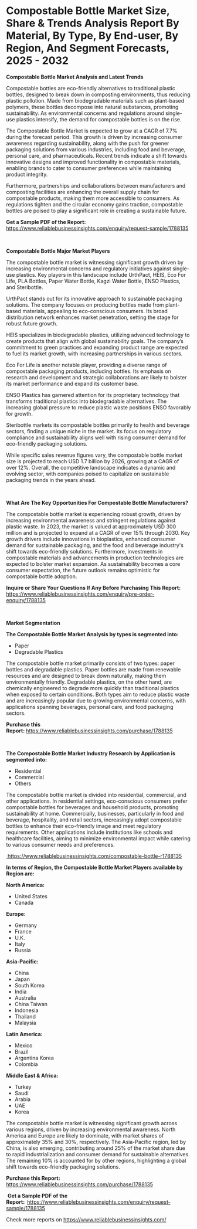 <p><h1>Compostable Bottle Market Size, Share & Trends Analysis Report By Material, By Type, By End-user, By Region, And Segment Forecasts, 2025 - 2032</h1></p><p><strong>Compostable Bottle Market Analysis and Latest Trends</strong></p>
<p><p>Compostable bottles are eco-friendly alternatives to traditional plastic bottles, designed to break down in composting environments, thus reducing plastic pollution. Made from biodegradable materials such as plant-based polymers, these bottles decompose into natural substances, promoting sustainability. As environmental concerns and regulations around single-use plastics intensify, the demand for compostable bottles is on the rise. </p><p>The Compostable Bottle Market is expected to grow at a CAGR of 7.7% during the forecast period. This growth is driven by increasing consumer awareness regarding sustainability, along with the push for greener packaging solutions from various industries, including food and beverage, personal care, and pharmaceuticals. Recent trends indicate a shift towards innovative designs and improved functionality in compostable materials, enabling brands to cater to consumer preferences while maintaining product integrity. </p><p>Furthermore, partnerships and collaborations between manufacturers and composting facilities are enhancing the overall supply chain for compostable products, making them more accessible to consumers. As regulations tighten and the circular economy gains traction, compostable bottles are poised to play a significant role in creating a sustainable future.</p></p>
<p><strong>Get a Sample PDF of the Report:&nbsp;</strong> <a href="https://www.reliablebusinessinsights.com/enquiry/request-sample/1788135?utm_campaign=3183&utm_medium=2&utm_source=Github&utm_content=ia&utm_term=08032025&utm_id=compostable-bottle">https://www.reliablebusinessinsights.com/enquiry/request-sample/1788135</a></p>
<p>&nbsp;</p>
<p><strong>Compostable Bottle Major Market Players</strong></p>
<p><p>The compostable bottle market is witnessing significant growth driven by increasing environmental concerns and regulatory initiatives against single-use plastics. Key players in this landscape include UrthPact, HEIS, Eco For Life, PLA Bottles, Paper Water Bottle, Kagzi Water Bottle, ENSO Plastics, and Steribottle.</p><p>UrthPact stands out for its innovative approach to sustainable packaging solutions. The company focuses on producing bottles made from plant-based materials, appealing to eco-conscious consumers. Its broad distribution network enhances market penetration, setting the stage for robust future growth.</p><p>HEIS specializes in biodegradable plastics, utilizing advanced technology to create products that align with global sustainability goals. The company’s commitment to green practices and expanding product range are expected to fuel its market growth, with increasing partnerships in various sectors.</p><p>Eco For Life is another notable player, providing a diverse range of compostable packaging products, including bottles. Its emphasis on research and development and strategic collaborations are likely to bolster its market performance and expand its customer base.</p><p>ENSO Plastics has garnered attention for its proprietary technology that transforms traditional plastics into biodegradable alternatives. The increasing global pressure to reduce plastic waste positions ENSO favorably for growth.</p><p>Steribottle markets its compostable bottles primarily to health and beverage sectors, finding a unique niche in the market. Its focus on regulatory compliance and sustainability aligns well with rising consumer demand for eco-friendly packaging solutions.</p><p>While specific sales revenue figures vary, the compostable bottle market size is projected to reach USD 1.7 billion by 2026, growing at a CAGR of over 12%. Overall, the competitive landscape indicates a dynamic and evolving sector, with companies poised to capitalize on sustainable packaging trends in the years ahead.</p></p>
<p>&nbsp;</p>
<p><strong>What Are The Key Opportunities For Compostable Bottle Manufacturers?</strong></p>
<p><p>The compostable bottle market is experiencing robust growth, driven by increasing environmental awareness and stringent regulations against plastic waste. In 2023, the market is valued at approximately USD 300 million and is projected to expand at a CAGR of over 15% through 2030. Key growth drivers include innovations in bioplastics, enhanced consumer demand for sustainable packaging, and the food and beverage industry's shift towards eco-friendly solutions. Furthermore, investments in compostable materials and advancements in production technologies are expected to bolster market expansion. As sustainability becomes a core consumer expectation, the future outlook remains optimistic for compostable bottle adoption.</p></p>
<p><strong>Inquire or Share Your Questions If Any Before Purchasing This Report:</strong> <a href="https://www.reliablebusinessinsights.com/enquiry/pre-order-enquiry/1788135?utm_campaign=3183&utm_medium=2&utm_source=Github&utm_content=ia&utm_term=08032025&utm_id=compostable-bottle">https://www.reliablebusinessinsights.com/enquiry/pre-order-enquiry/1788135</a></p>
<p>&nbsp;</p>
<p><strong>Market Segmentation</strong></p>
<p><strong>The Compostable Bottle Market Analysis by types is segmented into:</strong></p>
<p><ul><li>Paper</li><li>Degradable Plastics</li></ul></p>
<p><p>The compostable bottle market primarily consists of two types: paper bottles and degradable plastics. Paper bottles are made from renewable resources and are designed to break down naturally, making them environmentally friendly. Degradable plastics, on the other hand, are chemically engineered to degrade more quickly than traditional plastics when exposed to certain conditions. Both types aim to reduce plastic waste and are increasingly popular due to growing environmental concerns, with applications spanning beverages, personal care, and food packaging sectors.</p></p>
<p><strong>Purchase this Report:&nbsp;</strong><a href="https://www.reliablebusinessinsights.com/purchase/1788135?utm_campaign=3183&utm_medium=2&utm_source=Github&utm_content=ia&utm_term=08032025&utm_id=compostable-bottle">https://www.reliablebusinessinsights.com/purchase/1788135</a></p>
<p>&nbsp;</p>
<p><strong>The Compostable Bottle Market Industry Research by Application is segmented into:</strong></p>
<p><ul><li>Residential</li><li>Commercial</li><li>Others</li></ul></p>
<p><p>The compostable bottle market is divided into residential, commercial, and other applications. In residential settings, eco-conscious consumers prefer compostable bottles for beverages and household products, promoting sustainability at home. Commercially, businesses, particularly in food and beverage, hospitality, and retail sectors, increasingly adopt compostable bottles to enhance their eco-friendly image and meet regulatory requirements. Other applications include institutions like schools and healthcare facilities, aiming to minimize environmental impact while catering to various consumer needs and preferences.</p></p>
<p><a href="https://www.reliablebusinessinsights.com/compostable-bottle-r1788135?utm_campaign=3183&utm_medium=2&utm_source=Github&utm_content=ia&utm_term=08032025&utm_id=compostable-bottle">&nbsp;https://www.reliablebusinessinsights.com/compostable-bottle-r1788135</a></p>
<p><strong>In terms of Region, the Compostable Bottle Market Players available by Region are:</strong></p>
<p>
    <p> <strong> North America: </strong>
        <ul>
            <li>United States</li>
            <li>Canada</li>
        </ul>
        </p> 
    <p> <strong> Europe: </strong>
        <ul>
            <li>Germany</li>
            <li>France</li>
            <li>U.K.</li>
            <li>Italy</li>
            <li>Russia</li>
        </ul>
        </p> 
    <p> <strong> Asia-Pacific: </strong>
        <ul>
            <li>China</li>
            <li>Japan</li>
            <li>South Korea</li>
            <li>India</li>
            <li>Australia</li>
            <li>China Taiwan</li>
            <li>Indonesia</li>
            <li>Thailand</li>
            <li>Malaysia</li>
        </ul>
        </p> 
    <p> <strong> Latin America: </strong>
        <ul>
            <li>Mexico</li>
            <li>Brazil</li>
            <li>Argentina Korea</li>
            <li>Colombia</li>
        </ul>
        </p> 
    <p> <strong> Middle East & Africa: </strong>
        <ul>
            <li>Turkey</li>
            <li>Saudi</li>
            <li>Arabia</li>
            <li>UAE</li>
            <li>Korea</li>
        </ul>
    </p>
    </p>
<p><p>The compostable bottle market is witnessing significant growth across various regions, driven by increasing environmental awareness. North America and Europe are likely to dominate, with market shares of approximately 35% and 30%, respectively. The Asia-Pacific region, led by China, is also emerging, contributing around 25% of the market share due to rapid industrialization and consumer demand for sustainable alternatives. The remaining 10% is accounted for by other regions, highlighting a global shift towards eco-friendly packaging solutions.</p></p>
<p><strong>Purchase this Report: </strong><a href="https://www.reliablebusinessinsights.com/purchase/1788135?utm_campaign=3183&utm_medium=2&utm_source=Github&utm_content=ia&utm_term=08032025&utm_id=compostable-bottle">https://www.reliablebusinessinsights.com/purchase/1788135</a></p>
<p>&nbsp;<strong>Get a Sample PDF of the Report:&nbsp;&nbsp;</strong><a href="https://www.reliablebusinessinsights.com/enquiry/request-sample/1788135?utm_campaign=3183&utm_medium=2&utm_source=Github&utm_content=ia&utm_term=08032025&utm_id=compostable-bottle">https://www.reliablebusinessinsights.com/enquiry/request-sample/1788135</a></p>
<p><strong></strong></p>
<p>Check more reports on <a href="https://www.reliablebusinessinsights.com/?utm_campaign=3183&utm_medium=2&utm_source=Github&utm_content=ia&utm_term=08032025&utm_id=compostable-bottle">https://www.reliablebusinessinsights.com/</a></p>